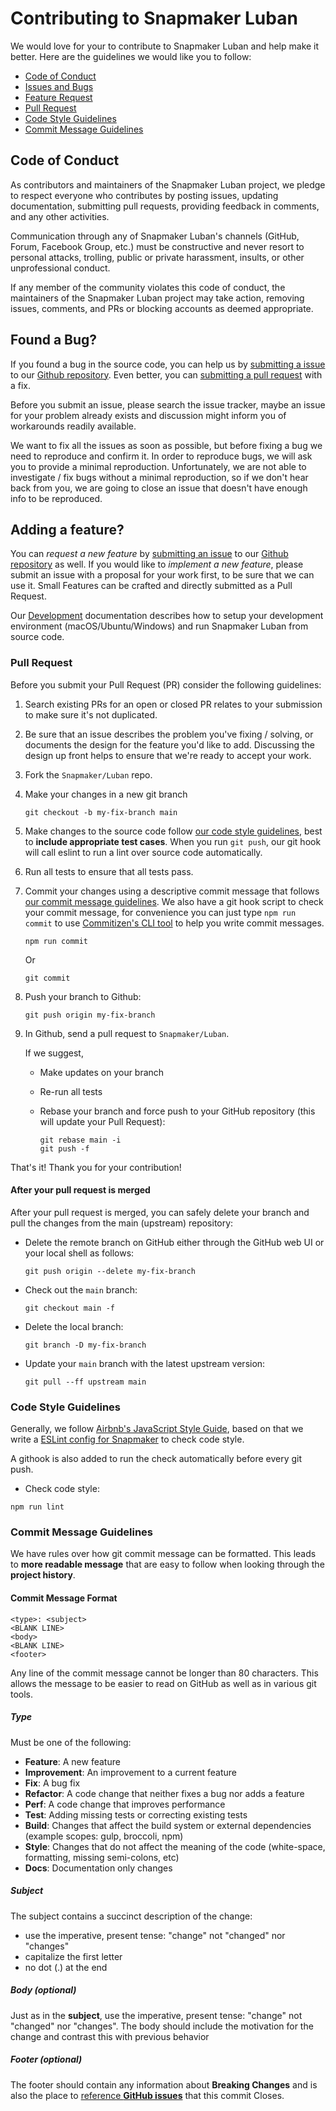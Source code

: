 # Contributing to Snapmaker Luban

We would love for your to contribute to Snapmaker Luban and help make it better.
Here are the guidelines we would like you to follow:

- [Code of Conduct](#coc)
- [Issues and Bugs](#issue)
- [Feature Request](#feature)
- [Pull Request](#pr)
- [Code Style Guidelines](#code)
- [Commit Message Guidelines](#commit)


## <a name="coc"></a> Code of Conduct

As contributors and maintainers of the Snapmaker Luban project, we pledge to respect everyone who contributes by posting issues, updating documentation, submitting pull requests, providing feedback in comments, and any other activities.

Communication through any of Snapmaker Luban's channels (GitHub, Forum, Facebook Group, etc.) must be constructive and never resort to personal attacks, trolling, public or private harassment, insults, or other unprofessional conduct.

If any member of the community violates this code of conduct, the maintainers of the Snapmaker Luban project may take action, removing issues, comments, and PRs or blocking accounts as deemed appropriate.

## <a name="issue"></a> Found a Bug?

If you found a bug in the source code, you can help us by [submitting a issue](https://github.com/Snapmaker/Luban/issues/new) to our [Github repository](https://github.com/Snapmaker/Luban).
Even better, you can [submitting a pull request](#pr) with a fix.

Before you submit an issue, please search the issue tracker, maybe an issue for your problem already exists and discussion might inform you of workarounds readily available.

We want to fix all the issues as soon as possible, but before fixing a bug we need to reproduce and confirm it.
In order to reproduce bugs, we will ask you to provide a minimal reproduction.
Unfortunately, we are not able to investigate / fix bugs without a minimal reproduction, so if we don't hear back from you, we are going to close an issue that doesn't have enough info to be reproduced.

## <a name="feature"></a> Adding a feature?

You can *request a new feature* by [submitting an issue](https://github.com/Snapmaker/Luban/issues/new) to our [Github repository](https://github.com/Snapmaker/Luban) as well.
If you would like to *implement a new feature*, please submit an issue with a proposal for your work first, to be sure that we can use it.
Small Features can be crafted and directly submitted as a Pull Request.

Our [Development](docs/Development.md) documentation describes how to setup your development environment (macOS/Ubuntu/Windows) and run Snapmaker Luban from source code.

### <a name="pr"></a> Pull Request

Before you submit your Pull Request (PR) consider the following guidelines:

1. Search existing PRs for an open or closed PR relates to your submission to make sure it's not duplicated.
2. Be sure that an issue describes the problem you've fixing / solving, or documents the design for the feature you'd like to add.
Discussing the design up front helps to ensure that we're ready to accept your work.
3. Fork the `Snapmaker/Luban` repo.
4. Make your changes in a new git branch
    ```
    git checkout -b my-fix-branch main
    ```
5. Make changes to the source code follow [our code style guidelines](#code), best to **include appropriate test cases**.
When you run `git push`, our git hook will call eslint to run a lint over source code automatically.
6. Run all tests to ensure that all tests pass.
7. Commit your changes using a descriptive commit message that follows [our commit message guidelines](#commit).
We also have a git hook script to check your commit message, for convenience you can just type `npm run commit` to use
[Commitizen's CLI tool](https://github.com/commitizen/cz-cli) to help you write commit messages.

    ```
    npm run commit
    ```
    Or

    ```
    git commit
    ```
    
8. Push your branch to Github:

    ```
    git push origin my-fix-branch
    ```
9. In Github, send a pull request to `Snapmaker/Luban`.

   If we suggest,

   - Make updates on your branch
   - Re-run all tests
   - Rebase your branch and force push to your GitHub repository (this will update your Pull Request):

     ```
     git rebase main -i
     git push -f
     ```

That's it! Thank you for your contribution!

#### After your pull request is merged

After your pull request is merged, you can safely delete your branch and pull the changes from the main (upstream) repository:

- Delete the remote branch on GitHub either through the GitHub web UI or your local shell as follows:

  ```
  git push origin --delete my-fix-branch
  ```

- Check out the `main` branch:

  ```
  git checkout main -f
  ```

- Delete the local branch:

  ```
  git branch -D my-fix-branch
  ```

- Update your `main` branch with the latest upstream version:

  ```
  git pull --ff upstream main
  ```

### <a name="code"></a> Code Style Guidelines

Generally, we follow [Airbnb's JavaScript Style Guide](https://github.com/airbnb/javascript), based
on that we write a [ESLint config for Snapmaker](https://github.com/Snapmaker/eslint-config-snapmaker)
to check code style.

A githook is also added to run the check automatically before every git push.

- Check code style:

```
npm run lint
```

### <a name="commit"></a> Commit Message Guidelines

We have rules over how git commit message can be formatted. This leads to **more readable message**
that are easy to follow when looking through the **project history**.

#### Commit Message Format

```
<type>: <subject>
<BLANK LINE>
<body>
<BLANK LINE>
<footer>
```

Any line of the commit message cannot be longer than 80 characters. This allows the message to be
easier to read on GitHub as well as in various git tools.

##### Type

Must be one of the following:

- **Feature**: A new feature
- **Improvement**: An improvement to a current feature
- **Fix**: A bug fix
- **Refactor**: A code change that neither fixes a bug nor adds a feature
- **Perf**: A code change that improves performance
- **Test**: Adding missing tests or correcting existing tests
- **Build**: Changes that affect the build system or external dependencies (example scopes: gulp, broccoli, npm)
- **Style**: Changes that do not affect the meaning of the code (white-space, formatting, missing semi-colons, etc)
- **Docs**: Documentation only changes

##### Subject

The subject contains a succinct description of the change:

- use the imperative, present tense: "change" not "changed" nor "changes"
- capitalize the first letter
- no dot (.) at the end

##### Body (optional)

Just as in the **subject**, use the imperative, present tense: "change" not "changed" nor "changes".
The body should include the motivation for the change and contrast this with previous behavior

##### Footer (optional)

The footer should contain any information about **Breaking Changes** and is also the place to
[reference **GitHub issues**](https://help.github.com/en/github/managing-your-work-on-github/linking-a-pull-request-to-an-issue)
that this commit Closes.
